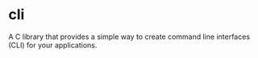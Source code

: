 # cli

A C library that provides a simple way to create command line interfaces (CLI) for your applications.
